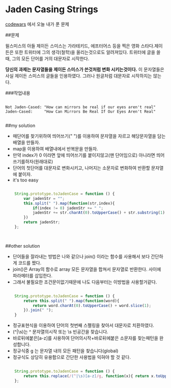 Jaden Casing Strings
=============================================
[codewars](www.codewars.com) 에서 오늘 내가 푼 문제

##문제

윌스미스의 아들 제이든 스미스는  가라테키드, 에프터어스 등을 찍은 영화 스타다.제이든은 또한 트위터에 그의 생각(철학)을 올리는것으로도 알려져있다.
트위터에 글을 쓸 때, 그의 모든 단어를  거의  대문자로 시작한다.

**당신의 과제는 문자열들을 제이든 스미스가 쓴것처럼 변화 시키는것이다.** 이 문자열들은 사실 제이든 스미스의 글들을 인용하였다.
그러나 원글처럼 대문자로 시작하지는 않는다.



###작업내용


```

Not Jaden-Cased: "How can mirrors be real if our eyes aren't real"
Jaden-Cased:     "How Can Mirrors Be Real If Our Eyes Aren't Real"
    

```



##my solution

- 매단어를 찾기위하여 띄어쓰기(" ")를 이용하여 문자열을 자르고 해당문자열을 담는 배열을 만들자.
- map을 이용하여 배열내에서 반복문을 만들자.
- 만약 index가 0 이라면 앞에 띄어쓰기를 붙이지않고(맨 단어임으로) 아니라면 띄어쓰기를하자(원래대로)
- 단어의 첫단어를 대문자로 변화시키고, 나머지는 소문자로 변화하여 반환할 문자열에 붙이자.
- it's too easy


```javascript

    String.prototype.toJadenCase = function () {
        var jadenStr = "";
        this.split(" ").map(function(str,index){
            if(index != 0) jadenStr += " ";
            jadenStr += str.charAt(0).toUpperCase() + str.substring(1).toLowerCase();
        })
        return jadenStr;
    };

   
```




##other solution

- 단어들을 잘라내는 방법은 나와 같으나 join() 이라는 함수를 사용해서 보다 간단하게 코드를 짰다.
- join()은 Array의 함수로  array 모든 문자열을 합쳐서 문자열로 반환한다. 사이에 파라메터를 삽입한다.
- 그래서 불필요한 조건문이없기때문에 나도 다음부터는 이방법을 사용할거같다.

```javascript

    String.prototype.toJadenCase = function () { 
        return this.split(" ").map(function(word){
            return word.charAt(0).toUpperCase() + word.slice(1);
        }).join(" ");
    }

```

- 정규표현식을 이용하여 단어의 첫번째 스펠링을 찾아서 대문자로 치환하였다.
- (^|\s)는 ^ 문자열의시작  또는 \s 빈공간을 찾습니다.
- 바로뒤에붙은[a-z]를 사용하여 단어의시작+바로뒤에붙은 소문자를 찾는패턴을 완성합니다.
- 정규식중 g 는 문자열 내의 모든 패턴을 찾습니다(global)
- 정규식도 상당히 유용함으로 간단한 사용법을 익혀야 할 것 같다. 
 
```javascript

    String.prototype.toJadenCase = function () {
        return this.replace(/(^|\s)[a-z]/g, function(x){ return x.toUpperCase(); });
    };

```

